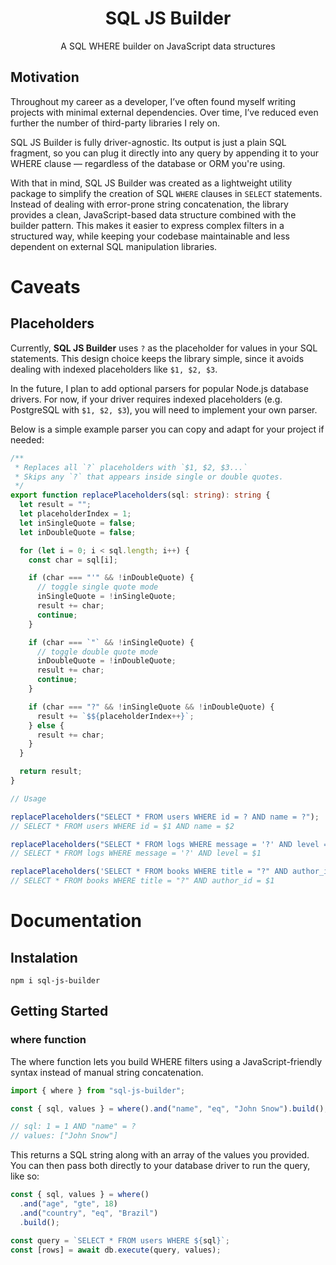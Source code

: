 <h1 align="center">SQL JS Builder</h1>

<p align="center">A SQL WHERE builder on JavaScript data structures</p>

## Motivation

Throughout my career as a developer, I’ve often found myself writing projects with minimal external dependencies. Over time, I’ve reduced even further the number of third-party libraries I rely on.

SQL JS Builder is fully driver-agnostic. Its output is just a plain SQL fragment, so you can plug it directly into any query by appending it to your WHERE clause — regardless of the database or ORM you're using.

With that in mind, SQL JS Builder was created as a lightweight utility package to simplify the creation of SQL `WHERE` clauses in `SELECT` statements. Instead of dealing with error-prone string concatenation, the library provides a clean, JavaScript-based data structure combined with the builder pattern. This makes it easier to express complex filters in a structured way, while keeping your codebase maintainable and less dependent on external SQL manipulation libraries.

# Caveats

## Placeholders

Currently, **SQL JS Builder** uses `?` as the placeholder for values in your SQL statements. This design choice keeps the library simple, since it avoids dealing with indexed placeholders like `$1, $2, $3`.

In the future, I plan to add optional parsers for popular Node.js database drivers. For now, if your driver requires indexed placeholders (e.g. PostgreSQL with `$1, $2, $3`), you will need to implement your own parser.

Below is a simple example parser you can copy and adapt for your project if needed:

```typescript
/**
 * Replaces all `?` placeholders with `$1, $2, $3...`
 * Skips any `?` that appears inside single or double quotes.
 */
export function replacePlaceholders(sql: string): string {
  let result = "";
  let placeholderIndex = 1;
  let inSingleQuote = false;
  let inDoubleQuote = false;

  for (let i = 0; i < sql.length; i++) {
    const char = sql[i];

    if (char === "'" && !inDoubleQuote) {
      // toggle single quote mode
      inSingleQuote = !inSingleQuote;
      result += char;
      continue;
    }

    if (char === `"` && !inSingleQuote) {
      // toggle double quote mode
      inDoubleQuote = !inDoubleQuote;
      result += char;
      continue;
    }

    if (char === "?" && !inSingleQuote && !inDoubleQuote) {
      result += `$${placeholderIndex++}`;
    } else {
      result += char;
    }
  }

  return result;
}

// Usage

replacePlaceholders("SELECT * FROM users WHERE id = ? AND name = ?");
// SELECT * FROM users WHERE id = $1 AND name = $2

replacePlaceholders("SELECT * FROM logs WHERE message = '?' AND level = ?");
// SELECT * FROM logs WHERE message = '?' AND level = $1

replacePlaceholders('SELECT * FROM books WHERE title = "?" AND author_id = ?');
// SELECT * FROM books WHERE title = "?" AND author_id = $1
```

# Documentation

## Instalation

```shell
npm i sql-js-builder
```

## Getting Started

### where function

The where function lets you build WHERE filters using a JavaScript-friendly syntax instead of manual string concatenation.

```typescript
import { where } from "sql-js-builder";

const { sql, values } = where().and("name", "eq", "John Snow").build();

// sql: 1 = 1 AND "name" = ?
// values: ["John Snow"]
```

This returns a SQL string along with an array of the values you provided. You can then pass both directly to your database driver to run the query, like so:

```typescript
const { sql, values } = where()
  .and("age", "gte", 18)
  .and("country", "eq", "Brazil")
  .build();

const query = `SELECT * FROM users WHERE ${sql}`;
const [rows] = await db.execute(query, values);
```
